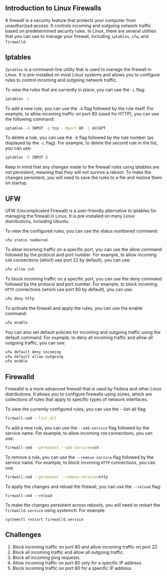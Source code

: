 ## Introduction to Linux Firewalls

A firewall is a security feature that protects your computer from unauthorized access. It controls incoming and outgoing network traffic based on predetermined security rules. In Linux, there are several utilities that you can use to manage your firewall, including `iptables`, `ufw`, and `firewalld`.

## Iptables

`Iptables` is a command-line utility that is used to manage the firewall in Linux. It is pre-installed on most Linux systems and allows you to configure rules to control incoming and outgoing network traffic.

To view the rules that are currently in place, you can use the `-L` flag:

```bash
iptables -L
```

To add a new rule, you can use the `-A` flag followed by the rule itself. For example, to allow incoming traffic on port 80 (used for HTTP), you can use the following command:

```bash
iptables -A INPUT -p tcp --dport 80 -j ACCEPT
```

To delete a rule, you can use the `-D` flag followed by the rule number (as displayed by the `-L` flag). For example, to delete the second rule in the list, you can use:

```bash
iptables -D INPUT 2
```

Keep in mind that any changes made to the firewall rules using iptables are not persistent, meaning that they will not survive a reboot. To make the changes persistent, you will need to save the rules to a file and restore them on startup.

## UFW

UFW (Uncomplicated Firewall) is a user-friendly alternative to iptables for managing the firewall in Linux. It is pre-installed on many Linux distributions, including Ubuntu.

To view the configured rules, you can use the status numbered command:

```
ufw status numbered
```

To allow incoming traffic on a specific port, you can use the allow command followed by the protocol and port number. For example, to allow incoming `SSH` connections (which use port 22 by default), you can use:

```bash
ufw allow ssh
```

To block incoming traffic on a specific port, you can use the deny command followed by the protocol and port number. For example, to block incoming `HTTP` connections (which use port 80 by default), you can use:

```bash
ufw deny http
```

To activate the firewall and apply the rules, you can use the enable command:

```bash
ufw enable
```

You can also set default policies for incoming and outgoing traffic using the default command. For example, to deny all incoming traffic and allow all outgoing traffic, you can use:

```bash
ufw default deny incoming
ufw default allow outgoing
ufw enable
```

## Firewalld

Firewalld is a more advanced firewall that is used by Fedora and other Linux distributions. It allows you to configure firewalls using zones, which are collections of rules that apply to specific types of network interfaces.

To view the currently configured rules, you can use the --list-all flag:

```bash
firewall-cmd --list-all
```

To add a new rule, you can use the `--add-service` flag followed by the service name. For example, to allow incoming `SSH` connections, you can use:

```bash
firewall-cmd --permanent --add-service=ssh
```

To remove a rule, you can use the `--remove-service` flag followed by the service name. For example, to block incoming `HTTP` connections, you can use:

```bash
firewall-cmd --permanent --remove-service=http
```

To apply the changes and reload the firewall, you can use the `--reload` flag:

```
firewall-cmd --reload
```

To make the changes persistent across reboots, you will need to restart the `firewalld.service` using systemctl. For example:

```
systemctl restart firewalld.service
```

## Challenges

1. Block incoming traffic on port 80 and allow incoming traffic on port 22.
1. Block all incoming traffic and allow all outgoing traffic.
1. Block all incoming ping requests.
1. Allow incoming traffic on port 80 only for a specific IP address.
1. Block incoming traffic on port 80 for a specific IP address.
